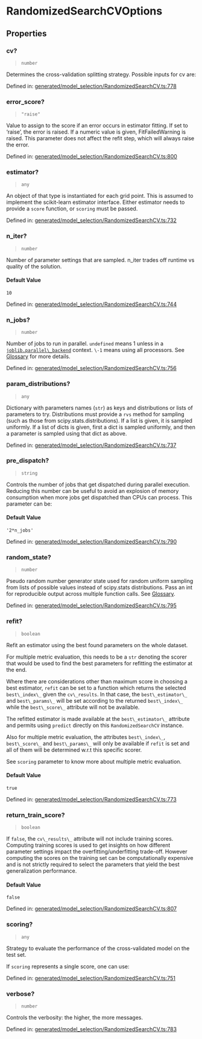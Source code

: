 # RandomizedSearchCVOptions

## Properties

### cv?

> `number`

Determines the cross-validation splitting strategy. Possible inputs for cv are:

Defined in:  [generated/model\_selection/RandomizedSearchCV.ts:778](https://github.com/transitive-bullshit/scikit-learn-ts/blob/b59c1ff/packages/sklearn/src/generated/model_selection/RandomizedSearchCV.ts#L778)

### error\_score?

> `"raise"`

Value to assign to the score if an error occurs in estimator fitting. If set to ‘raise’, the error is raised. If a numeric value is given, FitFailedWarning is raised. This parameter does not affect the refit step, which will always raise the error.

Defined in:  [generated/model\_selection/RandomizedSearchCV.ts:800](https://github.com/transitive-bullshit/scikit-learn-ts/blob/b59c1ff/packages/sklearn/src/generated/model_selection/RandomizedSearchCV.ts#L800)

### estimator?

> `any`

An object of that type is instantiated for each grid point. This is assumed to implement the scikit-learn estimator interface. Either estimator needs to provide a `score` function, or `scoring` must be passed.

Defined in:  [generated/model\_selection/RandomizedSearchCV.ts:732](https://github.com/transitive-bullshit/scikit-learn-ts/blob/b59c1ff/packages/sklearn/src/generated/model_selection/RandomizedSearchCV.ts#L732)

### n\_iter?

> `number`

Number of parameter settings that are sampled. n\_iter trades off runtime vs quality of the solution.

#### Default Value

`10`

Defined in:  [generated/model\_selection/RandomizedSearchCV.ts:744](https://github.com/transitive-bullshit/scikit-learn-ts/blob/b59c1ff/packages/sklearn/src/generated/model_selection/RandomizedSearchCV.ts#L744)

### n\_jobs?

> `number`

Number of jobs to run in parallel. `undefined` means 1 unless in a [`joblib.parallel\_backend`](https://joblib.readthedocs.io/en/latest/parallel.html#joblib.parallel_backend "(in joblib v1.3.0.dev0)") context. `\-1` means using all processors. See [Glossary](../../glossary.html#term-n_jobs) for more details.

Defined in:  [generated/model\_selection/RandomizedSearchCV.ts:756](https://github.com/transitive-bullshit/scikit-learn-ts/blob/b59c1ff/packages/sklearn/src/generated/model_selection/RandomizedSearchCV.ts#L756)

### param\_distributions?

> `any`

Dictionary with parameters names (`str`) as keys and distributions or lists of parameters to try. Distributions must provide a `rvs` method for sampling (such as those from scipy.stats.distributions). If a list is given, it is sampled uniformly. If a list of dicts is given, first a dict is sampled uniformly, and then a parameter is sampled using that dict as above.

Defined in:  [generated/model\_selection/RandomizedSearchCV.ts:737](https://github.com/transitive-bullshit/scikit-learn-ts/blob/b59c1ff/packages/sklearn/src/generated/model_selection/RandomizedSearchCV.ts#L737)

### pre\_dispatch?

> `string`

Controls the number of jobs that get dispatched during parallel execution. Reducing this number can be useful to avoid an explosion of memory consumption when more jobs get dispatched than CPUs can process. This parameter can be:

#### Default Value

`'2*n_jobs'`

Defined in:  [generated/model\_selection/RandomizedSearchCV.ts:790](https://github.com/transitive-bullshit/scikit-learn-ts/blob/b59c1ff/packages/sklearn/src/generated/model_selection/RandomizedSearchCV.ts#L790)

### random\_state?

> `number`

Pseudo random number generator state used for random uniform sampling from lists of possible values instead of scipy.stats distributions. Pass an int for reproducible output across multiple function calls. See [Glossary](../../glossary.html#term-random_state).

Defined in:  [generated/model\_selection/RandomizedSearchCV.ts:795](https://github.com/transitive-bullshit/scikit-learn-ts/blob/b59c1ff/packages/sklearn/src/generated/model_selection/RandomizedSearchCV.ts#L795)

### refit?

> `boolean`

Refit an estimator using the best found parameters on the whole dataset.

For multiple metric evaluation, this needs to be a `str` denoting the scorer that would be used to find the best parameters for refitting the estimator at the end.

Where there are considerations other than maximum score in choosing a best estimator, `refit` can be set to a function which returns the selected `best\_index\_` given the `cv\_results`. In that case, the `best\_estimator\_` and `best\_params\_` will be set according to the returned `best\_index\_` while the `best\_score\_` attribute will not be available.

The refitted estimator is made available at the `best\_estimator\_` attribute and permits using `predict` directly on this `RandomizedSearchCV` instance.

Also for multiple metric evaluation, the attributes `best\_index\_`, `best\_score\_` and `best\_params\_` will only be available if `refit` is set and all of them will be determined w.r.t this specific scorer.

See `scoring` parameter to know more about multiple metric evaluation.

#### Default Value

`true`

Defined in:  [generated/model\_selection/RandomizedSearchCV.ts:773](https://github.com/transitive-bullshit/scikit-learn-ts/blob/b59c1ff/packages/sklearn/src/generated/model_selection/RandomizedSearchCV.ts#L773)

### return\_train\_score?

> `boolean`

If `false`, the `cv\_results\_` attribute will not include training scores. Computing training scores is used to get insights on how different parameter settings impact the overfitting/underfitting trade-off. However computing the scores on the training set can be computationally expensive and is not strictly required to select the parameters that yield the best generalization performance.

#### Default Value

`false`

Defined in:  [generated/model\_selection/RandomizedSearchCV.ts:807](https://github.com/transitive-bullshit/scikit-learn-ts/blob/b59c1ff/packages/sklearn/src/generated/model_selection/RandomizedSearchCV.ts#L807)

### scoring?

> `any`

Strategy to evaluate the performance of the cross-validated model on the test set.

If `scoring` represents a single score, one can use:

Defined in:  [generated/model\_selection/RandomizedSearchCV.ts:751](https://github.com/transitive-bullshit/scikit-learn-ts/blob/b59c1ff/packages/sklearn/src/generated/model_selection/RandomizedSearchCV.ts#L751)

### verbose?

> `number`

Controls the verbosity: the higher, the more messages.

Defined in:  [generated/model\_selection/RandomizedSearchCV.ts:783](https://github.com/transitive-bullshit/scikit-learn-ts/blob/b59c1ff/packages/sklearn/src/generated/model_selection/RandomizedSearchCV.ts#L783)
